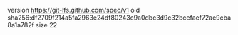 version https://git-lfs.github.com/spec/v1
oid sha256:df2709f214a5fa2963e24df80243c9a0dbc3d9c32bcefaef72ae9cba8a1a782f
size 22
